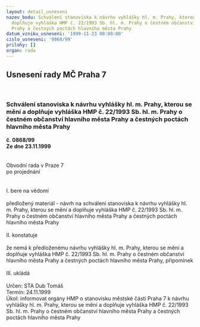 ```yaml
---
layout: detail_usneseni
nazev_bodu: Schválení stanoviska k návrhu vyhlášky hl. m. Prahy, kterou se mění a
  doplňuje vyhláška HMP č. 22/1993 Sb. hl. m. Prahy o čestném občanství hlavního města
  Prahy a čestných poctách hlavního města Prahy
datum_vzniku_usneseni: '1999-11-23 00:00:00'
cislo_usneseni: '0868/99'
prilohy: []
organ: rada
---
```

<div id="ucUsn_pList" class="usn">
	<span><h2>Usnesení rady MČ Praha 7 </h2>
<br></span><div class="standBody">
<span><h3>Schválení stanoviska k návrhu vyhlášky hl. m. Prahy, kterou se mění a doplňuje vyhláška HMP č. 22/1993 Sb. hl. m. Prahy o čestném občanství hlavního města Prahy a čestných poctách hlavního města Prahy</h3></span><div class="center">
		<strong>č. 0868/99</strong><br>
	</div>
<div class="center">
		<strong>Ze dne 23.11.1999</strong><br><br>
	</div>
<br>Obvodní rada v Praze 7<br>po projednání<br><br><br>I.	bere na vědomí<br><br> předložený materiál - návrh na schválení stanoviska k návrhu vyhlášky hl. m. Prahy, kterou se mění a doplňuje vyhláška HMP č. 22/1993 Sb. hl. m. Prahy o čestném občanství hlavního města Prahy a čestných poctách hlavního města Prahy<br><br>II.	konstatuje<br><br>že nemá k předloženému návrhu vyhlášky hl. m. Prahy, kterou se mění a doplňuje vyhláška HMP č. 22/1993 Sb. hl. m. Prahy o čestném občanství hlavního města Prahy a čestných poctách hlavního města Prahy, připomínek<br><br>III.	ukládá <br><br> Určen:	     	STA Dub Tomáš<br>Termín: 24.11.1999<br>Úkol:	informovat orgány HMP o stanovisku městské části Praha 7 k návrhu vyhlášky hl. m. Prahy, kterou se mění a doplňuje vyhláška HMP č. 22/1993 Sb. hl. m. Prahy o čestném občanství hlavního města Prahy a čestných poctách hlavního města Prahy <br><br>
</div>
</div>